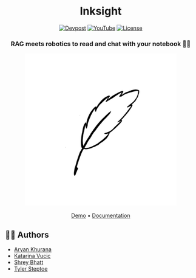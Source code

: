 <div align="center">

# Inksight

[![Devpost](https://img.shields.io/badge/Devpost-Project-blue?style=for-the-badge)](https://devpost.com/software/inksight?ref_content=user-portfolio&ref_feature=in_progress)
[![YouTube](https://img.shields.io/badge/YouTube-Video-red?style=for-the-badge)](https://www.youtube.com/watch?v=sPitsMoR2Co&embeds_referring_euri=https%3A%2F%2Fdevpost.com%2F&source_ve_path=Mjg2NjY)
[![License](https://img.shields.io/badge/license-MIT-green?style=for-the-badge)](LICENSE)

### RAG meets robotics to read and chat with your notebook 📒🤖

<img src="./assets/logo.png" width="400" alt="Cover Image">

<div align="center">
    <p>
        <a href="#">Demo</a> •
        <a href="./docs/README.md">Documentation</a>
    </p>
</div>

</div>

## 👨‍💻 Authors

- [Aryan Khurana](https://github.com/AryanK1511)
- [Katarina Vucic](https://github.com/katarinaavucic)
- [Shrey Bhatt](https://github.com/KaosElegent)
- [Tyler Steptoe](https://github.com/ddynamix)
